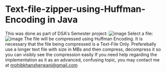 # Text-file-zipper-using-Huffman-Encoding in Java
This was done as part of DSA's Semester project:
![image](https://github.com/user-attachments/assets/5f772c0a-6202-4cd8-aaa1-73f92fde234c)
Select a file:
![image](https://github.com/user-attachments/assets/748015ea-27f2-4596-af6a-07ee0d65318e)
The file will be compressed using Huffman Encoding. It is necessary that the file being compressed is a Text-File Only.
Preferebally use a longer text file with size in MBs and then compress, decompress it so you can visibly see the compression easily
If you need help regarding the implementation as it as an advanced, confusing topic, you may contact me at mohibkhansherwani@gmail.com

